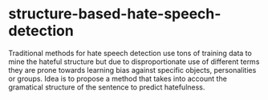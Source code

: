 # structure-based-hate-speech-detection
Traditional methods for hate speech detection use tons of training data to mine the hateful structure but due to disproportionate use of different terms they are prone towards learning bias against specific objects, personalities or groups. Idea is to propose a method that takes into account the gramatical structure of the sentence to predict hatefulness.

